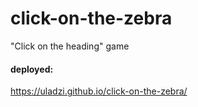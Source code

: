 # click-on-the-zebra
"Click on the heading" game

#### deployed:
https://uladzi.github.io/click-on-the-zebra/
